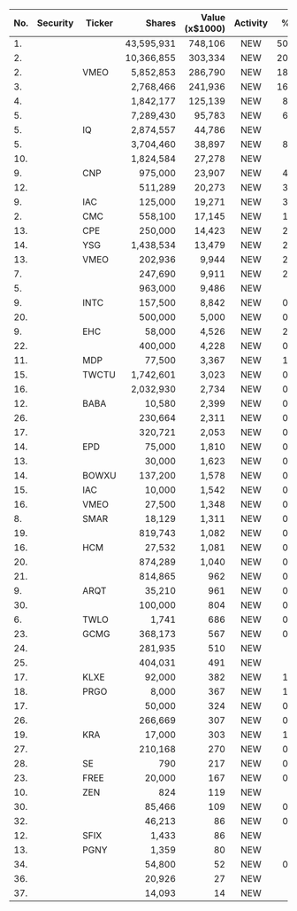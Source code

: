 No. | Security | Ticker | Shares | Value (x$1000) | Activity | % Port
|--- | --- | --- | ---:| ---:|:---:| ---:|
 1.|||43,595,931|748,106|NEW|50.58%
2.|||10,366,855|303,334|NEW|20.51%
2.||VMEO</a>|5,852,853|286,790|NEW|18.84%
3.|||2,768,466|241,936|NEW|16.35%
4.|||1,842,177|125,139|NEW|8.46%
5.|||7,289,430|95,783|NEW|6.29%
5.||IQ</a>|2,874,557|44,786|NEW|7.4%
5.|||3,704,460|38,897|NEW|8.92%
10.|||1,824,584|27,278|NEW|4.5%
9.||CNP</a>|975,000|23,907|NEW|4.13%
12.|||511,289|20,273|NEW|3.35%
9.||IAC</a>|125,000|19,271|NEW|3.94%
2.||CMC</a>|558,100|17,145|NEW|1.35%
13.||CPE</a>|250,000|14,423|NEW|2.49%
14.||YSG</a>|1,438,534|13,479|NEW|2.22%
13.||VMEO</a>|202,936|9,944|NEW|2.03%
7.|||247,690|9,911|NEW|2.27%
5.|||963,000|9,486|NEW|4.5%
9.||INTC</a>|157,500|8,842|NEW|0.69%
20.|||500,000|5,000|NEW|0.86%
9.||EHC</a>|58,000|4,526|NEW|2.14%
22.|||400,000|4,228|NEW|0.73%
11.||MDP</a>|77,500|3,367|NEW|1.59%
15.||TWCTU</a>|1,742,601|3,023|NEW|0.61%
16.|||2,032,930|2,734|NEW|0.56%
12.||BABA</a>|10,580|2,399|NEW|0.18%
26.|||230,664|2,311|NEW|0.39%
17.|||320,721|2,053|NEW|0.42%
14.||EPD</a>|75,000|1,810|NEW|0.14%
13.|||30,000|1,623|NEW|0.76%
14.||BOWXU</a>|137,200|1,578|NEW|0.74%
15.||IAC</a>|10,000|1,542|NEW|0.73%
16.||VMEO</a>|27,500|1,348|NEW|0.63%
8.||SMAR</a>|18,129|1,311|NEW|0.08%
19.|||819,743|1,082|NEW|0.22%
16.||HCM</a>|27,532|1,081|NEW|0.17%
20.|||874,289|1,040|NEW|0.21%
21.|||814,865|962|NEW|0.19%
9.||ARQT</a>|35,210|961|NEW|0.06%
30.|||100,000|804|NEW|0.13%
6.||TWLO</a>|1,741|686|NEW|0.04%
23.||GCMG</a>|368,173|567|NEW|0.11%
24.|||281,935|510|NEW|0.1%
25.|||404,031|491|NEW|0.1%
17.||KLXE</a>|92,000|382|NEW|1.81%
18.||PRGO</a>|8,000|367|NEW|1.74%
17.|||50,000|324|NEW|0.05%
26.|||266,669|307|NEW|0.06%
19.||KRA</a>|17,000|303|NEW|1.44%
27.|||210,168|270|NEW|0.05%
28.||SE</a>|790|217|NEW|0.04%
23.||FREE</a>|20,000|167|NEW|0.79%
10.||ZEN</a>|824|119|NEW|0%
30.|||85,466|109|NEW|0.02%
32.|||46,213|86|NEW|0.01%
12.||SFIX</a>|1,433|86|NEW|0%
13.||PGNY</a>|1,359|80|NEW|0%
34.|||54,800|52|NEW|0.01%
36.|||20,926|27|NEW|0%
37.|||14,093|14|NEW|0%
